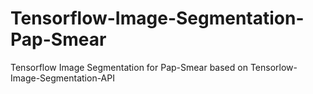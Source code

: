 # Tensorflow-Image-Segmentation-Pap-Smear
Tensorflow Image Segmentation for Pap-Smear based on Tensorlow-Image-Segmentation-API

